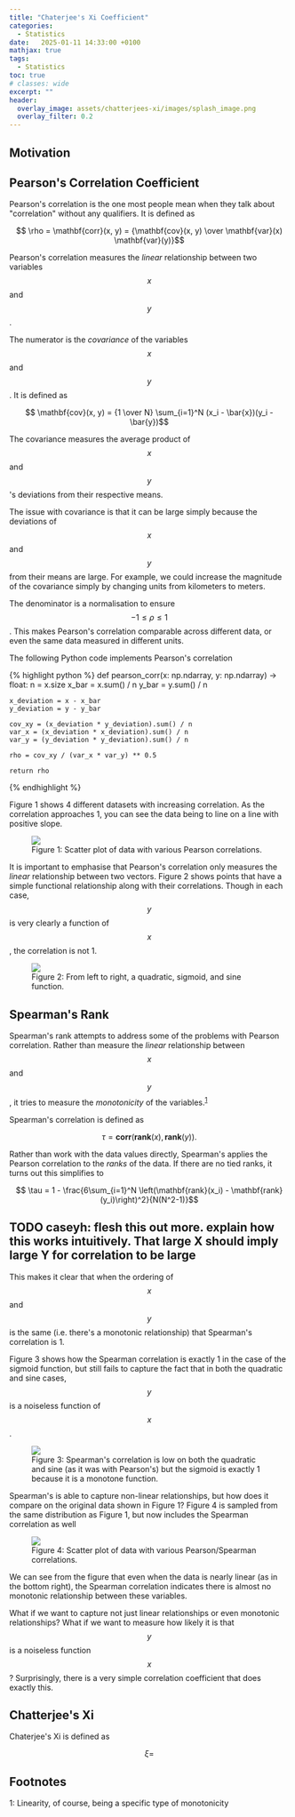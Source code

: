 ```yaml
---
title: "Chaterjee's Xi Coefficient"
categories:
  - Statistics
date:   2025-01-11 14:33:00 +0100
mathjax: true
tags:
  - Statistics
toc: true
# classes: wide
excerpt: ""
header: 
  overlay_image: assets/chatterjees-xi/images/splash_image.png
  overlay_filter: 0.2
---
```


## Motivation

## Pearson's Correlation Coefficient

Pearson's correlation is the one most people mean when they talk about "correlation" without any qualifiers.
It is defined as

$$ \rho = \mathbf{corr}(x, y) = {\mathbf{cov}(x, y) \over \mathbf{var}(x) \mathbf{var}(y)}$$

Pearson's correlation measures the _linear_ relationship between two variables $$x$$ and $$y$$.

The numerator is the _covariance_ of the variables $$x$$ and $$y$$.
It is defined as

$$ \mathbf{cov}(x, y) = {1 \over N} \sum_{i=1}^N (x_i - \bar{x})(y_i - \bar{y})$$

The covariance measures the average product of $$x$$ and $$y$$'s deviations from their respective means.

The issue with covariance is that it can be large simply because the deviations of $$x$$ and $$y$$ from their means are large.
For example, we could increase the magnitude of the covariance simply by changing units from kilometers to meters.

The denominator is a normalisation to ensure $$-1 \le \rho \le 1$$.
This makes Pearson's correlation comparable across different data, or even the same data measured in different units.

The following Python code implements Pearson's correlation

{% highlight python %}
def pearson_corr(x: np.ndarray, y: np.ndarray) -> float:
    n = x.size
    x_bar = x.sum() / n
    y_bar = y.sum() / n

    x_deviation = x - x_bar
    y_deviation = y - y_bar

    cov_xy = (x_deviation * y_deviation).sum() / n
    var_x = (x_deviation * x_deviation).sum() / n
    var_y = (y_deviation * y_deviation).sum() / n

    rho = cov_xy / (var_x * var_y) ** 0.5

    return rho
{% endhighlight %}

Figure 1 shows 4 different datasets with increasing correlation.
As the correlation approaches 1, you can see the data being to line on a line with positive slope.

<figure class>
    <a href="/assets/chatterjees-xi/images/pearson_corrs.png"><img src="/assets/chatterjees-xi/images/pearson_corrs.png"></a>
    <figcaption>Figure 1: Scatter plot of data with various Pearson correlations.</figcaption>
</figure>

It is important to emphasise that Pearson's correlation only measures the _linear_ relationship between two vectors.
Figure 2 shows points that have a simple functional relationship along with their correlations.
Though in each case, $$y$$ is very clearly a function of $$x$$, the correlation is not 1.

<figure class>
    <a href="/assets/chatterjees-xi/images/nonlinear_pearson_corrs.png"><img src="/assets/chatterjees-xi/images/nonlinear_pearson_corrs.png"></a>
    <figcaption>Figure 2: From left to right, a quadratic, sigmoid, and sine function. </figcaption>
</figure>

## Spearman's Rank

Spearman's rank attempts to address some of the problems with Pearson correlation.
Rather than measure the _linear_ relationship between $$x$$ and $$y$$, it tries to measure the _monotonicity_ of the variables.<sup>[1](#footnote1)</sup>

Spearman's correlation is defined as

$$\tau = \mathbf{corr}(\mathbf{rank}(x),\, \mathbf{rank}(y)).$$

Rather than work with the data values directly, Spearman's applies the Pearson correlation to the _ranks_ of the data.
If there are no tied ranks, it turns out this simplifies to

$$ \tau = 1 - \frac{6\sum_{i=1}^N \left(\mathbf{rank}(x_i) - \mathbf{rank}(y_i)\right)^2}{N(N^2-1)}$$

## TODO caseyh: flesh this out more. explain how this works intuitively. That large X should imply large Y for correlation to be large

This makes it clear that when the ordering of $$x$$ and $$y$$ is the same (i.e. there's a monotonic relationship) that Spearman's correlation is 1.

Figure 3 shows how the Spearman correlation is exactly 1 in the case of the sigmoid function, but still fails to capture the fact that in both the quadratic and sine cases, $$y$$ is a noiseless function of $$x$$.

<figure class>
    <a href="/assets/chatterjees-xi/images/nonlinear_spearman_corrs.png"><img src="/assets/chatterjees-xi/images/nonlinear_spearman_corrs.png"></a>
    <figcaption>Figure 3: Spearman's correlation is low on both the quadratic and sine (as it was with Pearson's) but the sigmoid is exactly 1 because it is a monotone function. </figcaption>
</figure>

Spearman's is able to capture non-linear relationships, but how does it compare on the original data shown in Figure 1?
Figure 4 is sampled from the same distribution as Figure 1, but now includes the Spearman correlation as well

<figure class>
    <a href="/assets/chatterjees-xi/images/spearman_corrs.png"><img src="/assets/chatterjees-xi/images/spearman_corrs.png"></a>
    <figcaption>Figure 4: Scatter plot of data with various Pearson/Spearman correlations.</figcaption>
</figure>

We can see from the figure that even when the data is nearly linear (as in the bottom right), the Spearman correlation indicates there is almost no monotonic relationship between these variables.

What if we want to capture not just linear relationships or even monotonic relationships?
What if we want to measure how likely it is that $$y$$ is a noiseless function $$x$$?
Surprisingly, there is a very simple correlation coefficient that does exactly this.

## Chatterjee's Xi

Chaterjee's Xi is defined as

$$\xi = $$

## Footnotes

<a name="footnote1">1</a>: Linearity, of course, being a specific type of monotonicity
